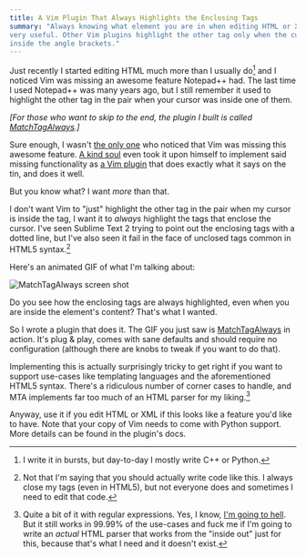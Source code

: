 ```yaml
---
title: A Vim Plugin That Always Highlights the Enclosing Tags
summary: "Always knowing what element you are in when editing HTML or XML is
very useful. Other Vim plugins highlight the other tag only when the cursor is
inside the angle brackets."
---
```


Just recently I started editing HTML much more than I usually do[^html] and I
noticed Vim was missing an awesome feature Notepad++ had. The last time I used
Notepad++ was many years ago, but I still remember it used to highlight the
other tag in the pair when your cursor was inside one of them.

[^html]: I write it in bursts, but day-to-day I mostly write C++ or Python.

_[For those who want to skip to the end, the plugin I built is called
[MatchTagAlways][mta].]_

Sure enough, I wasn't [the only one][so] who noticed that Vim was missing this
awesome feature. [A kind soul][greg] even took it upon himself to implement said
missing functionality as [a Vim plugin][mt] that does exactly what it says on
the tin, and does it well.

But you know what? I want _more_ than that.

I don't want Vim to "just" highlight the other tag in the pair when my cursor is
inside the tag, I want it to _always_ highlight the tags that enclose the
cursor. I've seen Sublime Text 2 trying to point out the enclosing tags with a
dotted line, but I've also seen it fail in the face of unclosed tags common in
HTML5 syntax.[^tags]

[^tags]: Not that I'm saying that you should actually write code like this. I
always close my tags (even in HTML5), but not everyone does and sometimes I need
to edit that code.

Here's an animated GIF of what I'm talking about:

![MatchTagAlways screen shot](http://i.imgur.com/qAf0N.gif)

Do you see how the enclosing tags are always highlighted, even when you are
inside the element's content? That's what I wanted.

So I wrote a plugin that does it. The GIF you just saw is [MatchTagAlways][mta]
in action. It's plug & play, comes with sane defaults and should require no
configuration (although there are knobs to tweak if you want to do that).

Implementing this is actually surprisingly tricky to get right if you want to
support use-cases like templating languages and the aforementioned HTML5 syntax.
There's a ridiculous number of corner cases to handle, and MTA implements far
too much of an HTML parser for my liking.[^regex]

[^regex]: Quite a bit of it with regular expressions. Yes, I know, [I'm going to
hell][soreg]. But it still works in 99.99% of the use-cases and fuck me if I'm
going to write an _actual_ HTML parser that works from the "inside out"[^inout]
just for this, because that's what I need and it doesn't exist.

[^inout]: By "inside out" I mean it starts from a specific line and column
number and parses up and down. No, you can't use a "normal" parser. MTA only
looks at the HTML code that is on the screen for the sake of performance and
that won't parse sensibly with a normal parser, especially when you throw in the
"has to work with templates" requirement. No, not even Beautiful Soup.  Yes,
I've tried. The current solution is pretty damn robust.

Anyway, use it if you edit HTML or XML if this looks like a feature you'd like
to have. Note that your copy of Vim needs to come with Python support. More
details can be found in the plugin's docs.


[mta]: http://valloric.github.com/MatchTagAlways
[so]: http://stackoverflow.com/questions/8168320/can-vim-highlight-matching-html-tags-like-notepad
[greg]: http://www.gregsexton.org/
[mt]: https://github.com/gregsexton/MatchTag#readme
[soreg]: http://stackoverflow.com/a/1732454/146752
